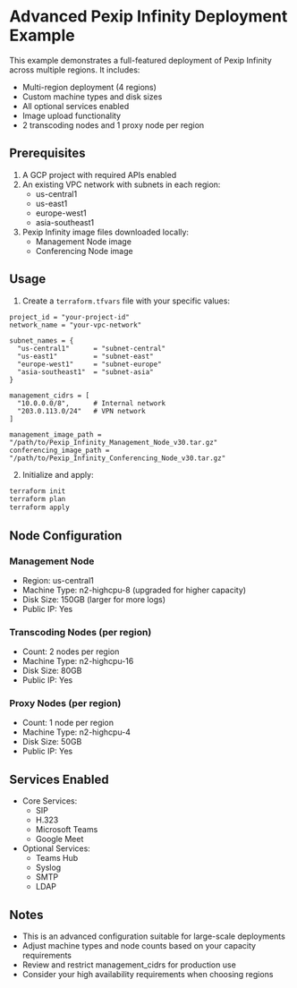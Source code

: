 # Advanced Pexip Infinity Deployment Example

This example demonstrates a full-featured deployment of Pexip Infinity across multiple regions. It includes:
- Multi-region deployment (4 regions)
- Custom machine types and disk sizes
- All optional services enabled
- Image upload functionality
- 2 transcoding nodes and 1 proxy node per region

## Prerequisites

1. A GCP project with required APIs enabled
2. An existing VPC network with subnets in each region:
   - us-central1
   - us-east1
   - europe-west1
   - asia-southeast1
3. Pexip Infinity image files downloaded locally:
   - Management Node image
   - Conferencing Node image

## Usage

1. Create a `terraform.tfvars` file with your specific values:

```hcl
project_id = "your-project-id"
network_name = "your-vpc-network"

subnet_names = {
  "us-central1"      = "subnet-central"
  "us-east1"         = "subnet-east"
  "europe-west1"     = "subnet-europe"
  "asia-southeast1"  = "subnet-asia"
}

management_cidrs = [
  "10.0.0.0/8",      # Internal network
  "203.0.113.0/24"   # VPN network
]

management_image_path = "/path/to/Pexip_Infinity_Management_Node_v30.tar.gz"
conferencing_image_path = "/path/to/Pexip_Infinity_Conferencing_Node_v30.tar.gz"
```

2. Initialize and apply:
```bash
terraform init
terraform plan
terraform apply
```

## Node Configuration

### Management Node
- Region: us-central1
- Machine Type: n2-highcpu-8 (upgraded for higher capacity)
- Disk Size: 150GB (larger for more logs)
- Public IP: Yes

### Transcoding Nodes (per region)
- Count: 2 nodes per region
- Machine Type: n2-highcpu-16
- Disk Size: 80GB
- Public IP: Yes

### Proxy Nodes (per region)
- Count: 1 node per region
- Machine Type: n2-highcpu-4
- Disk Size: 50GB
- Public IP: Yes

## Services Enabled
- Core Services:
  - SIP
  - H.323
  - Microsoft Teams
  - Google Meet
- Optional Services:
  - Teams Hub
  - Syslog
  - SMTP
  - LDAP

## Notes
- This is an advanced configuration suitable for large-scale deployments
- Adjust machine types and node counts based on your capacity requirements
- Review and restrict management_cidrs for production use
- Consider your high availability requirements when choosing regions

